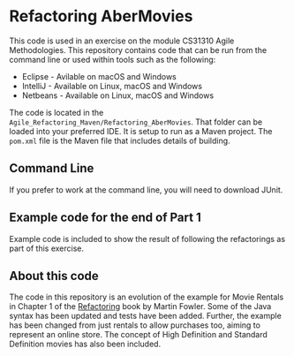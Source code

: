 # Refactoring AberMovies
This code is used in an exercise on the module CS31310 Agile Methodologies. This repository contains code that can be run from the command line or used within tools such as the following:

* Eclipse - Avilable on macOS and Windows
* IntelliJ - Available on Linux, macOS and Windows
* Netbeans - Available on Linux, macOS and Windows

The code is located in the `Agile_Refactoring_Maven/Refactoring_AberMovies`. That folder can be loaded into your preferred IDE. It is setup to run as a Maven project. The `pom.xml` file is the Maven file that includes details of building.  

## Command Line
If you prefer to work at the command line, you will need to download JUnit. 

## Example code for the end of Part 1
Example code is included to show the result of following the refactorings as part of this exercise. 

## About this code
The code in this repository is an evolution of the example for Movie Rentals in Chapter 1 of the [Refactoring](https://martinfowler.com/books/refactoring.html) book by Martin Fowler. Some of the Java syntax has been updated and tests have been added. Further, the example has been changed from just rentals to allow purchases too, aiming to represent an online store. The concept of High Definition and Standard Definition movies has also been included. 

